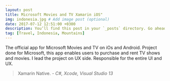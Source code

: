 ```yaml
---
layout: post
title: Microsoft Movies and TV Xamarin iOS"
img: indonesia.jpg # Add image post (optional)
date: 2017-07-12 12:51:00 +0300
description: You’ll find this post in your `_posts` directory. Go ahead and edit it and re-build the site to see your changes. # Add post description (optional)
tag: [Travel, Indonesia, Mountains]
---
```

The official app for Microsoft Movies and TV on iOs and Android. Project done for Microsoft, this app enables users to purchase and rent TV shows and movies. I lead the project on UX side. Responsible for the entire UI and UX.


> Xamarin Native. <cite>- C#, Xcode, Visual Studio 13</cite>

